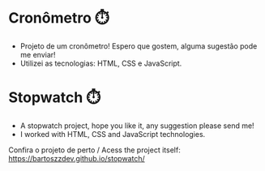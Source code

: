 # Cronômetro ⏱️

- Projeto de um cronômetro! Espero que gostem, alguma sugestão pode me enviar!
- Utilizei as tecnologias: HTML, CSS e JavaScript.

# Stopwatch ⏱️

- A stopwatch project, hope you like it, any suggestion please send me!
- I worked with HTML, CSS and JavaScript technologies.

Confira o projeto de perto / Acess the project itself: https://bartoszzdev.github.io/stopwatch/
